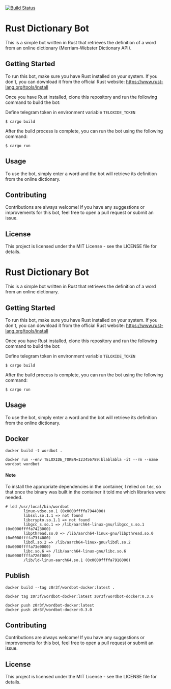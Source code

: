 [![Build Status](https://dev.azure.com/ferozar/WordBot/_apis/build/status/z0r3f.wordbot?branchName=master)](https://dev.azure.com/ferozar/WordBot/_build/latest?definitionId=26&branchName=master)

# Rust Dictionary Bot

This is a simple bot written in Rust that retrieves the definition of a word from an online dictionary (Merriam-Webster Dictionary API).

## Getting Started

To run this bot, make sure you have Rust installed on your system. If you don't, you can download it from the official Rust website: https://www.rust-lang.org/tools/install

Once you have Rust installed, clone this repository and run the following command to build the bot:

Define telegram token in environment variable `TELOXIDE_TOKEN`

```shell
$ cargo build
```

After the build process is complete, you can run the bot using the following command:

```shell
$ cargo run
```

## Usage
To use the bot, simply enter a word and the bot will retrieve its definition from the online dictionary.

## Contributing
Contributions are always welcome! If you have any suggestions or improvements for this bot, feel free to open a pull request or submit an issue.

## License
This project is licensed under the MIT License - see the LICENSE file for details.
# Rust Dictionary Bot

This is a simple bot written in Rust that retrieves the definition of a word from an online dictionary.

## Getting Started

To run this bot, make sure you have Rust installed on your system. If you don't, you can download it from the official Rust website: https://www.rust-lang.org/tools/install

Once you have Rust installed, clone this repository and run the following command to build the bot:

Define telegram token in environment variable `TELOXIDE_TOKEN`

```shell
$ cargo build
```

After the build process is complete, you can run the bot using the following command:

```shell
$ cargo run
```

## Usage
To use the bot, simply enter a word and the bot will retrieve its definition from the online dictionary.

## Docker
```shell
docker build -t wordbot .
```

```shell
docker run --env TELOXIDE_TOKEN=123456789:blablabla -it --rm --name wordbot wordbot
```

#### Note
To install the appropriate dependencies in the container, I relied on `ldd`, so that once the binary was built in the container it told me which libraries were needed.
```shell
# ldd /usr/local/bin/wordbot
        linux-vdso.so.1 (0x0000ffffa7944000)
        libssl.so.1.1 => not found
        libcrypto.so.1.1 => not found
        libgcc_s.so.1 => /lib/aarch64-linux-gnu/libgcc_s.so.1 (0x0000ffffa7423000)
        libpthread.so.0 => /lib/aarch64-linux-gnu/libpthread.so.0 (0x0000ffffa73f4000)
        libdl.so.2 => /lib/aarch64-linux-gnu/libdl.so.2 (0x0000ffffa73e0000)
        libc.so.6 => /lib/aarch64-linux-gnu/libc.so.6 (0x0000ffffa726f000)
        /lib/ld-linux-aarch64.so.1 (0x0000ffffa7916000)

```

## Publish
```shell
docker build --tag z0r3f/wordbot-docker:latest .
```
```shell
docker tag z0r3f/wordbot-docker:latest z0r3f/wordbot-docker:0.3.0
```
```shell
docker push z0r3f/wordbot-docker:latest
docker push z0r3f/wordbot-docker:0.3.0
```

## Contributing
Contributions are always welcome! If you have any suggestions or improvements for this bot, feel free to open a pull request or submit an issue.

## License
This project is licensed under the MIT License - see the LICENSE file for details.

